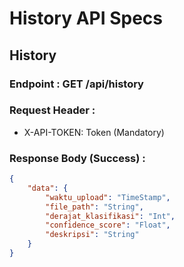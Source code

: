 # History API Specs

## History
### Endpoint : GET /api/history

### Request Header :
- X-API-TOKEN: Token (Mandatory)

### Response Body (Success) :
```json
{
    "data": {
        "waktu_upload": "TimeStamp",
        "file_path": "String",
        "derajat_klasifikasi": "Int",
        "confidence_score": "Float",
        "deskripsi": "String"
    }
}
```